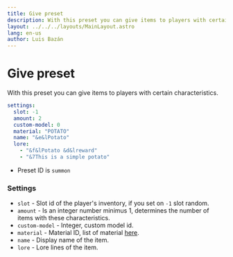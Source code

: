 ```yaml
---
title: Give preset
description: With this preset you can give items to players with certain characteristics.
layout: ../../../layouts/MainLayout.astro
lang: en-us
author: Luis Bazán
---
```


# Give preset

With this preset you can give items to players with certain characteristics.

```yaml
settings:
  slot: -1
  amount: 2
  custom-model: 0
  material: "POTATO"
  name: "&e&lPotato"
  lore:
    - "&f&lPotato &d&lreward"
    - "&7This is a simple potato"
```

- Preset ID is `summon`

### Settings

- `slot` - Slot id of the player's inventory, if you set on `-1` slot random.
- `amount` - Is an integer number minimus 1, determines the number of items with these characteristics.
- `custom-model` - Integer, custom model id.
- `material` - Material ID, list of material [here](https://hub.spigotmc.org/javadocs/bukkit/org/bukkit/Material.html).
- `name` - Display name of the item.
- `lore` - Lore lines of the item.
